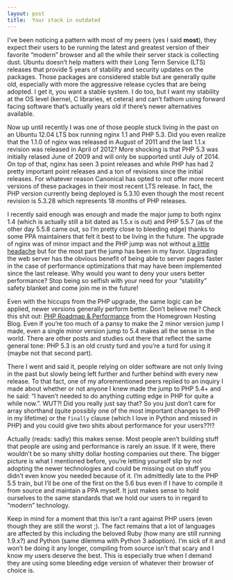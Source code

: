 ```yaml
---
layout: post
title:  Your stack in outdated
---
```


I’ve been noticing a pattern with most of my peers (yes I said **most**), they expect their users to be running the latest and greatest version of their favorite “modern” browser and all the while their server stack is collecting dust. Ubuntu doesn’t help matters with their Long Term Service (LTS) releases that provide 5 years of stability and security updates on the packages. Those packages are considered stable but are generally quite old, especially with more the aggressive release cycles that are being adopted. I get it, you want a stable system. I do too, but I want my stability at the OS level (kernel, C libraries, et cetera) and can’t fathom using forward facing software that’s actually years old if there’s newer alternatives available.

Now up until recently I was one of those people stuck living in the past on an Ubuntu 12.04 LTS box running nginx 1.1 and PHP 5.3. Did you even realize that the 1.1.0 of nginx was released in August of 2011 and the last 1.1.x revision was released in April of 2012? More shocking is that PHP 5.3 was initially relased June of 2009 and will only be supported until July of 2014. On top of that, nginx has seen 3 point releases and while PHP has had 2 pretty important point releases and a ton of revisions since the initial releases. For whatever reason Canonical has opted to not offer more recent versions of these packages in their most recent LTS release. In fact, the PHP version currently being deployed is 5.3.10 even though the most recent revision is 5.3.28 which represents 18 months of PHP releases.

I recently said enough was enough and made the major jump to both nginx 1.4 (which is actually still a bit dated as 1.5.x is out) and PHP 5.5.7 (as of the other day 5.5.8 came out, so I’m pretty close to bleeding edge) thanks to some PPA maintainers that felt it best to be living in the future. The upgrade of nginx was of minor impact and the PHP jump was not without [a little headache](/2013/12/24/php-segmentation-faulting-from-logging-too-much/) but for the most part the jump has been in my favor. Upgrading the web server has the obvious benefit of being able to server pages faster in the case of performance optimizations that may have been implemented since the last release. Why would you want to deny your users better performance? Stop being so selfish with your need for your “stability” safety blanket and come join me in the future!

Even with the hiccups from the PHP upgrade, the same logic can be applied, newer versions generally perform better. Don’t believe me? Check this shit out: [PHP Roadmap &amp; Performance](http://blog.asmallorange.com/2013/08/php-roadmap-performance/) from the Homegrown Hosting Blog. Even if you’re too much of a pansy to make the 2 minor version jump I made, even a single minor version jump to 5.4 makes all the sense in the world. There are other posts and studies out there that reflect the same general tone: PHP 5.3 is an old crusty turd and you’re a turd for using it (maybe not that second part).

There I went and said it, people relying on older software are not only living in the past but slowly being left further and further behind with every new release. To that fact, one of my aforementioned peers replied to an inquiry I made about whether or not anyone I knew made the jump to PHP 5.4+ and he said: “I haven’t needed to do anything cutting edge in PHP for quite a while now.”. WUT?! Did you really just say that? So you just don’t care for array shorthand (quite possibly one of the most important changes to PHP in my lifetime) or the `finally` clause (which I love in Python and missed in PHP) and you could give two shits about performance for your users??!?

Actually (reads: sadly) this makes sense. Most people aren’t building stuff that people are using and performance is rarely an issue. If it were, there wouldn’t be so many shitty dollar hosting companies out there. The bigger picture is what I mentioned before, you’re letting yourself slip by not adopting the newer technologies and could be missing out on stuff you didn’t even know you needed because of it. I’m admittedly late to the PHP 5.5 train, but I’ll be one of the first on the 5.6 bus even if I have to compile it from source and maintain a PPA myself. It just makes sense to hold ourselves to the same standards that we hold our users to in regard to “modern” technology.

Keep in mind for a moment that this isn’t a rant against PHP users (even though they are still the worst ;). The fact remains that a lot of languages are affected by this including the beloved Ruby (how many are still running 1.9.x?) and Python (same dilemma with Python 3 adoption). I’m sick of it and won’t be doing it any longer, compiling from source isn’t that scary and I know my users deserve the best. This is especially true when I demand they are using some bleeding edge version of whatever their browser of choice is.

